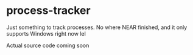 # process-tracker
Just something to track processes. No where NEAR finished, and it only supports Windows right now lel

Actual source code coming soon
